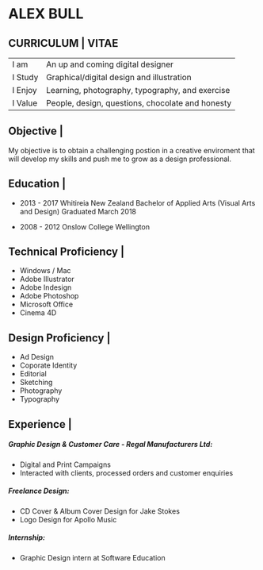 # ALEX BULL
## CURRICULUM | VITAE

|  |  |
| ------ | ----------- |
| I am  | An up and coming digital designer |
| I Study | Graphical/digital design and illustration |
| I Enjoy | Learning, photography, typography, and exercise |
| I Value | People, design, questions, chocolate and honesty |

## Objective |

My objective is to obtain a challenging postion in a creative enviroment that will develop my skills 
and push me to grow as a design professional.

## Education |

- 2013 - 2017
Whitireia New Zealand
Bachelor of Applied Arts (Visual Arts and Design)
Graduated March 2018

- 2008 - 2012
Onslow College
Wellington

## Technical Proficiency |

- Windows / Mac
- Adobe Illustrator
- Adobe Indesign
- Adobe Photoshop
- Microsoft Office
- Cinema 4D

## Design Proficiency |

- Ad Design
- Coporate Identity
- Editorial
- Sketching
- Photography
- Typography

## Experience |

##### Graphic Design & Customer Care - Regal Manufacturers Ltd:
- Digital and Print Campaigns
- Interacted with clients, processed orders and customer enquiries

##### Freelance Design:
- CD Cover & Album Cover Design for Jake Stokes
- Logo Design for Apollo Music

##### Internship:
- Graphic Design intern at Software Education




